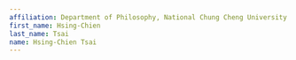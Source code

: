 ```yaml
---
affiliation: Department of Philosophy, National Chung Cheng University
first_name: Hsing-Chien
last_name: Tsai
name: Hsing-Chien Tsai
---
```

